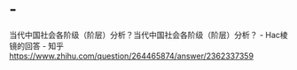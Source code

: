 # -
当代中国社会各阶级（阶层）分析？当代中国社会各阶级（阶层）分析？ - Hac棱镜的回答 - 知乎 https://www.zhihu.com/question/264465874/answer/2362337359
